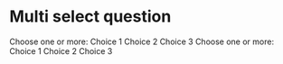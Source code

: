 # Multi select question

<tabs>

<tab title='Result in browser'>

<multi-select-question id='your-id-here'>
Choose one or more:
<choice value='choice-1-value-here'>Choice 1</choice>
<choice value='choice-2-value-here'>Choice 2</choice>
<choice value='choice-3-value-here'>Choice 3</choice>
</multi-select-question>

</tab>

<tab title='Markup in .md file'>

<code-block language="xml">
<multi-select-question id='your-id-here'>
Choose one or more:
<choice value='choice-1-value-here'>Choice 1</choice>
<choice value='choice-2-value-here'>Choice 2</choice>
<choice value='choice-3-value-here'>Choice 3</choice>
</multi-select-question>
</code-block>

</tab>

</tabs>